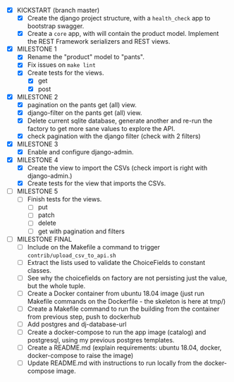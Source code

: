 - [X] KICKSTART (branch master)
    - [x] Create the django project structure, with a `health_check` app to bootstrap swagger.
    - [x] Create a `core` app, with will contain the product model. Implement the REST Framework
      serializers and REST views.

- [x] MILESTONE 1
    - [x] Rename the "product" model to "pants".
    - [x] Fix issues on `make lint`
    - [x] Create tests for the views.
        - [x] get
        - [x] post

- [x] MILESTONE 2
    - [x] pagination on the pants get (all) view.
    - [x] django-filter on the pants get (all) view.
    - [x] Delete current sqlite database, generate another and 
          re-run the factory to get more sane values to explore the API.   
    - [x] check pagination with the django filter (check with 2 filters)

- [x] MILESTONE 3
    - [x] Enable and configure django-admin.

- [x] MILESTONE 4
    - [x] Create the view to import the CSVs (check import is right with django-admin.)
    - [x] Create tests for the view that imports the CSVs.

- [ ] MILESTONE 5
    - [ ] Finish tests for the views.
        - [ ] put
        - [ ] patch
        - [ ] delete
        - [ ] get with pagination and filters

- [ ] MILESTONE FINAL
    - [ ] Include on the Makefile a command to trigger `contrib/upload_csv_to_api.sh`
    - [ ] Extract the lists used to validate the ChoiceFields to constant classes.
    - [ ] See why the choicefields on factory are not persisting just the value, but the whole tuple.
    - [ ] Create a Docker container from ubuntu 18.04 image (just run Makefile commands on the
      Dockerfile - the skeleton is here at tmp/)
    - [ ] Create a Makefile command to run the building from the container from previous step, push
      to dockerhub
    - [ ] Add postgres and dj-database-url
    - [ ] Create a docker-compose to run the app image (catalog) and postgresql, using my previous
      postgres templates.
    - [ ] Create a README.md (explain requirements: ubuntu 18.04, docker, docker-compose to raise
      the image)
    - [ ] Update README.md with instructions to run locally from the docker-compose image.
